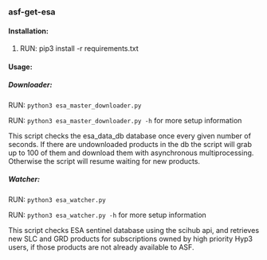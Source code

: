 ### asf-get-esa

#### Installation:
1. RUN: pip3 install -r requirements.txt

#### Usage:
##### Downloader:
RUN: `python3 esa_master_downloader.py`

RUN: `python3 esa_master_downloader.py -h` for more setup information

This script checks the esa_data_db database once every given number of seconds.
If there are undownloaded products in the db the script will grab up to 100 of them
and download them with asynchronous multiprocessing. Otherwise the script will
resume waiting for new products.

##### Watcher:
RUN: `python3 esa_watcher.py`

RUN: `python3 esa_watcher.py -h` for more setup information


This script checks ESA sentinel database using the scihub api, and retrieves new SLC and GRD products
for subscriptions owned by high priority Hyp3 users, if those products are not already available to ASF.
